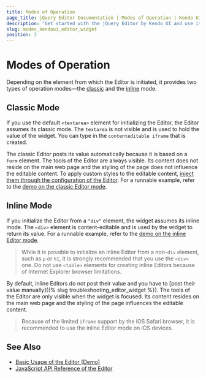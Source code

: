 ```yaml
---
title: Modes of Operation
page_title: jQuery Editor Documentation | Modes of Operation | Kendo UI
description: "Get started with the jQuery Editor by Kendo UI and use its modes of operation."
slug: modes_kendoui_editor_widget
position: 3
---
```


# Modes of Operation

Depending on the element from which the Editor is initiated, it provides two types of operation modes&mdash;the [classic](#classic-mode) and the [inline](#inline-mode) mode.   

## Classic Mode

If you use the default `<textarea>` element for initializing the Editor, the Editor assumes its classic mode. The `textarea` is not visible and is used to hold the value of the widget. You can type in the `contenteditable iframe` that is created.

The classic Editor posts its value automatically because it is based on a `form` element. The tools of the Editor are always visible. Its content does not reside on the main web page and the styling of the page does not influence the editable content. To apply custom styles to the editable content, [inject them through the configuration of the Editor](/api/javascript/ui/editor/configuration/stylesheets). For a runnable example, refer to the [demo on the classic Editor mode](https://demos.telerik.com/kendo-ui/web/editor/index.html).

## Inline Mode

If you initialize the Editor from a `"div"` element, the widget assumes its inline mode. The `<div>` element is content-editable and is used by the widget to return its value. For a runnable example, refer to the [demo on the inline Editor mode](https://demos.telerik.com/kendo-ui/web/editor/inline-editing.html).

> While it is possible to initialize an inline Editor from a non-`div` element, such as `p` or `h1`, it is strongly recommended that you use the `<div>` one. Do not use `<table>` elements for creating inline Editors because of Internet Explorer browser limitations.

By default, inline Editors do not post their value and you have to [post their value manually]({% slug troubleshooting_editor_widget %}). The tools of the Editor are only visible when the widget is focused. Its content resides on the main web page and the styling of the page influences the editable content.

> Because of the limited `iframe` support by the iOS Safari browser, it is recommended to use the inline Editor mode on iOS devices.

## See Also

* [Basic Usage of the Editor (Demo)](https://demos.telerik.com/kendo-ui/editor/index)
* [JavaScript API Reference of the Editor](/api/javascript/ui/editor)
